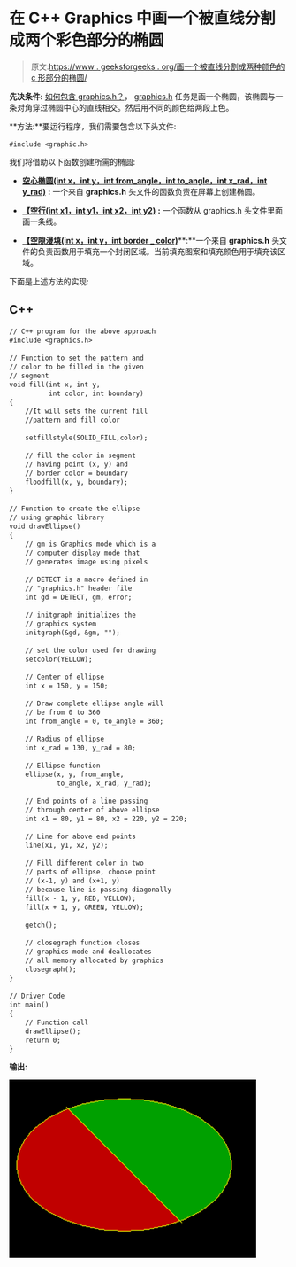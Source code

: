 # 在 C++ Graphics 中画一个被直线分割成两个彩色部分的椭圆

> 原文:[https://www . geeksforgeeks . org/画一个被直线分割成两种颜色的 c 形部分的椭圆/](https://www.geeksforgeeks.org/draw-an-ellipse-divided-by-straight-line-into-two-colored-part-in-c-graphics/)

**先决条件:** [如何包含 graphics.h？](https://www.geeksforgeeks.org/include-graphics-h-codeblocks/)， [graphics.h](https://www.geeksforgeeks.org/add-graphics-h-c-library-gcc-compiler-linux/)
任务是画一个椭圆，该椭圆与一条对角穿过椭圆中心的直线相交。然后用不同的颜色给两段上色。

**方法:**要运行程序，我们需要包含以下头文件:

```
#include <graphic.h>

```

我们将借助以下函数创建所需的椭圆:

*   [**空心椭圆(int x，int y，int from_angle，int to_angle，int x_rad，int y_rad)**](https://www.geeksforgeeks.org/draw-ellipse-c-graphics/) **:** 一个来自 **graphics.h** 头文件的函数负责在屏幕上创建椭圆。
*   [**【空行(int x1，int y1，int x2，int y2)**](https://www.geeksforgeeks.org/draw-line-c-graphics/) **:** 一个函数从 graphics.h 头文件里面画一条线。

*   [**【空隙漫填(int x，int y，int border _ color)**](https://www.geeksforgeeks.org/setfillstyle-floodfill-c/)**:**一个来自 **graphics.h** 头文件的负责函数用于填充一个封闭区域。当前填充图案和填充颜色用于填充该区域。

下面是上述方法的实现:

## C++

```
// C++ program for the above approach
#include <graphics.h>

// Function to set the pattern and
// color to be filled in the given
// segment
void fill(int x, int y,
          int color, int boundary)
{  
    //It will sets the current fill
    //pattern and fill color

    setfillstyle(SOLID_FILL,color);

    // fill the color in segment
    // having point (x, y) and
    // border color = boundary
    floodfill(x, y, boundary);
}

// Function to create the ellipse
// using graphic library
void drawEllipse()
{
    // gm is Graphics mode which is a
    // computer display mode that
    // generates image using pixels

    // DETECT is a macro defined in
    // "graphics.h" header file
    int gd = DETECT, gm, error;

    // initgraph initializes the
    // graphics system
    initgraph(&gd, &gm, "");

    // set the color used for drawing
    setcolor(YELLOW);

    // Center of ellipse
    int x = 150, y = 150;

    // Draw complete ellipse angle will
    // be from 0 to 360
    int from_angle = 0, to_angle = 360;

    // Radius of ellipse
    int x_rad = 130, y_rad = 80;

    // Ellipse function
    ellipse(x, y, from_angle,
            to_angle, x_rad, y_rad);

    // End points of a line passing
    // through center of above ellipse
    int x1 = 80, y1 = 80, x2 = 220, y2 = 220;

    // Line for above end points
    line(x1, y1, x2, y2);

    // Fill different color in two
    // parts of ellipse, choose point
    // (x-1, y) and (x+1, y)
    // because line is passing diagonally
    fill(x - 1, y, RED, YELLOW);
    fill(x + 1, y, GREEN, YELLOW);

    getch();

    // closegraph function closes
    // graphics mode and deallocates
    // all memory allocated by graphics
    closegraph();
}

// Driver Code
int main()
{
    // Function call
    drawEllipse();
    return 0;
}
```

**输出:**

![](img/39097f4dc1b0a73a8a14e60f263cec9b.png)